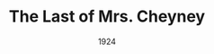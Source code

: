 ---
title: The Last of Mrs. Cheyney
date: 1924
closing_date: 
layout: productions
featured_image: 
image_caption:
image_credit:
playbill:
category:
Theatre: Theatre Jacksonville
cast:
  Lord Arthur Dilling: Charles Murchison
  George: Frank H. Elmore, Jr.
  Lady Joan Houghton: Frannie May Snyder
  Lord Elton: H. E. Harkeishimer
  Willie Wynton: H. Plant Osborne
  Mrs. Cheyney: Mrs. Frances Ewell
  Maria: Mrs. H. Plant Osborne
  Charles: Slocum Ball
  Mrs. Ebley: Mrs. A. S. Peatross
crew:
  Stage Setting: Birsa Shepard
  Stage Business: Judge Barton Barrs
  Director: Mrs. Burton Barrs
external_links:
---